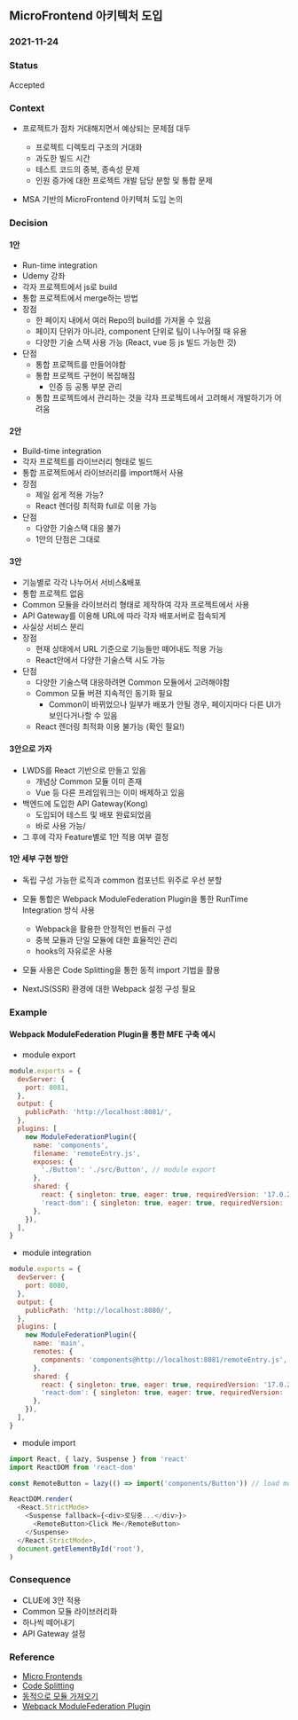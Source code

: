 ## MicroFrontend 아키텍처 도입

### 2021-11-24

### Status
Accepted

### Context
- 프로젝트가 점차 거대해지면서 예상되는 문제점 대두
    - 프로젝트 디렉토리 구조의 거대화
    - 과도한 빌드 시간
    - 테스트 코드의 중복, 종속성 문제
    - 인원 증가에 대한 프로젝트 개발 담당 분할 및 통합 문제

- MSA 기반의 MicroFrontend 아키텍처 도입 논의

### Decision

#### 1안
- Run-time integration
- Udemy 강좌
- 각자 프로젝트에서 js로 build
- 통합 프로젝트에서 merge하는 방법
- 장점
    - 한 페이지 내에서 여러 Repo의 build를 가져올 수 있음
    - 페이지 단위가 아니라, component 단위로 팀이 나누어질 때 유용
    - 다양한 기술 스택 사용 가능 (React, vue 등 js 빌드 가능한 것)
- 단점
    - 통합 프로젝트를 만들어야함
    - 통합 프로젝트 구현이 복잡해짐
        - 인증 등 공통 부분 관리
    - 통합 프로젝트에서 관리하는 것을 각자 프로젝트에서 고려해서 개발하기가 어려움

#### 2안
- Build-time integration
- 각자 프로젝트를 라이브러리 형태로 빌드
- 통합 프로젝트에서 라이브러리를 import해서 사용
- 장점
    - 제일 쉽게 적용 가능?
    - React 렌더링 최적화 full로 이용 가능
- 단점
    - 다양한 기술스택 대응 불가
    - 1안의 단점은 그대로

#### 3안
- 기능별로 각각 나누어서 서비스&배포
- 통합 프로젝트 없음
- Common 모듈을 라이브러리 형태로 제작하여 각자 프로젝트에서 사용
- API Gateway를 이용해 URL에 따라 각자 배포서버로 접속되게
- 사실상 서비스 분리
- 장점
    - 현재 상태에서 URL 기준으로 기능들만 떼어내도 적용 가능
    - React안에서 다양한 기술스택 시도 가능
- 단점
    - 다양한 기술스택 대응하려면 Common 모듈에서 고려해야함
    - Common 모듈 버젼 지속적인 동기화 필요
        - Common이 바뀌었으나 일부가 배포가 안될 경우, 페이지마다 다른 UI가 보인다거나할 수 있음
    - React 렌더링 최적화 이용 불가능 (확인 필요!)

#### 3안으로 가자
- LWDS를 React 기반으로 만들고 있음
    - 개념상 Common 모듈 이미 존재
    - Vue 등 다른 프레임워크는 이미 배제하고 있음
- 백엔드에 도입한 API Gateway(Kong)
    - 도입되어 테스트 및 배포 완료되었음
    - 바로 사용 가능/
- 그 후에 각자 Feature별로 1안 적용 여부 결정

#### 1안 세부 구현 방안
- 독립 구성 가능한 로직과 common 컴포넌트 위주로 우선 분할
- 모듈 통합은 Webpack ModuleFederation Plugin을 통한 RunTime Integration 방식 사용
    - Webpack을 활용한 안정적인 번들러 구성
    - 중복 모듈과 단일 모듈에 대한 효율적인 관리
    - hooks의 자유로운 사용

- 모듈 사용은 Code Splitting을 통한 동적 import 기법을 활용

- NextJS(SSR) 환경에 대한 Webpack 설정 구성 필요


### Example

#### Webpack ModuleFederation Plugin을 통한 MFE 구축 예시

- module export

```javascript
module.exports = {
  devServer: {
    port: 8081,
  },
  output: {
    publicPath: 'http://localhost:8081/',
  },
  plugins: [
    new ModuleFederationPlugin({
      name: 'components',
      filename: 'remoteEntry.js',
      exposes: {
        './Button': './src/Button', // module export
      },
      shared: {
        react: { singleton: true, eager: true, requiredVersion: '17.0.2' },
        'react-dom': { singleton: true, eager: true, requiredVersion: '17.0.2' },
      },
    }),
  ],
}
```

- module integration
```javascript
module.exports = {
  devServer: {
    port: 8080,
  },
  output: {
    publicPath: 'http://localhost:8080/',
  },
  plugins: [
    new ModuleFederationPlugin({
      name: 'main',
      remotes: {
        components: 'components@http://localhost:8081/remoteEntry.js', // module access
      },
      shared: {
        react: { singleton: true, eager: true, requiredVersion: '17.0.2' },
        'react-dom': { singleton: true, eager: true, requiredVersion: '17.0.2' },
      },
    }),
  ],
}

```

- module import
```javascript
import React, { lazy, Suspense } from 'react'
import ReactDOM from 'react-dom'

const RemoteButton = lazy(() => import('components/Button')) // load module

ReactDOM.render(
  <React.StrictMode>
    <Suspense fallback={<div>로딩중...</div>}>
      <RemoteButton>Click Me</RemoteButton>
    </Suspense>
  </React.StrictMode>,
  document.getElementById('root'),
)


```

### Consequence

* CLUE에 3안 적용
* Common 모듈 라이브러리화
* 하나씩 떼어내기
* API Gateway 설정

### Reference
- [Micro Frontends](https://martinfowler.com/articles/micro-frontends.html)
- [Code Splitting](https://ko.reactjs.org/docs/code-splitting.html)
- [동적으로 모듈 가져오기](https://ko.javascript.info/modules-dynamic-imports)
- [Webpack ModuleFederation Plugin](https://webpack.kr/concepts/module-federation/)
